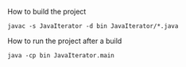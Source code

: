 How to build the project
```
javac -s JavaIterator -d bin JavaIterator/*.java
```

How to run the project after a build 
```
java -cp bin JavaIterator.main
```
